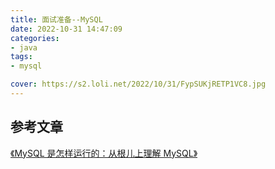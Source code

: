 ```yaml
---
title: 面试准备--MySQL
date: 2022-10-31 14:47:09
categories:
- java
tags:
- mysql

cover: https://s2.loli.net/2022/10/31/FypSUKjRETP1VC8.jpg
---
```


## 参考文章

[《MySQL 是怎样运行的：从根儿上理解 MySQL》](https://relph1119.github.io/mysql-learning-notes/#/)